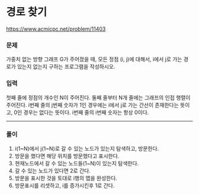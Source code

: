 ﻿# 경로 찾기

https://www.acmicpc.net/problem/11403

### 문제

가중치 없는 방향 그래프 G가 주어졌을 때, 모든 정점 (i, j)에 대해서, i에서 j로 가는 경로가 있는지 없는지 구하는 프로그램을 작성하시오.


### 입력 

첫째 줄에 정점의 개수인 N이 주어진다. 
둘째 줄부터 N개 줄에는 그래프의 인접 행렬이 주어진다. 
i번째 줄의 j번째 숫자가 1인 경우에는 i에서 j로 가는 간선이 존재한다는 뜻이고, 0인 경우는 없다는 뜻이다. 
i번째 줄의 i번째 숫자는 항상 0이다.

-------------
### 풀이 

1. i(1~N)에서 j(1~N)로 갈 수 있는 노드가 있는지 탐색하고, 방문한다.
2. 방문을 했다면 해당 위치를 방문했다고 표시한다.
3. 현재노드에서 갈 수 있는 노드들(1~N)이 있는지 탐색한다.
4. 갈 수 있는 노드가 있다면 2로 간다.
5. 방문을 표시한 것을 토대로 i행의 맵을 완성한다.
6. 방문표시를 리셋하고, i를 증가시킨후 1로 간다.